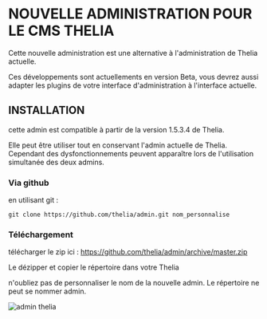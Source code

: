 NOUVELLE ADMINISTRATION POUR LE CMS THELIA
==================

Cette nouvelle administration est une alternative à l'administration de Thelia actuelle.

Ces développements sont actuellements en version Beta, vous devrez aussi adapter les plugins 
de votre interface d'administration à l'interface actuelle.

## INSTALLATION ##

cette admin est compatible à partir de la version 1.5.3.4 de Thelia.

Elle peut être utiliser tout en conservant l'admin actuelle de Thelia. Cependant des dysfonctionnements peuvent apparaître lors de l'utilisation simultanée des deux admins.

### Via github ###

en utilisant git : 

    git clone https://github.com/thelia/admin.git nom_personnalise

### Téléchargement ###

télécharger le zip ici : https://github.com/thelia/admin/archive/master.zip

Le dézipper et copier le répertoire dans votre Thelia



n'oubliez pas de personnaliser le nom de la nouvelle admin. Le répertoire ne peut se nommer admin.

![admin thelia](http://thelia.net/IMG/admin_1.png "Nouvelle Admin de Thelia")